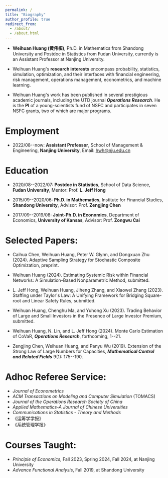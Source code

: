 ```yaml
---
permalink: /
title: "Biography"
author_profile: true
redirect_from: 
  - /about/
  - /about.html
---
```


- **Weihuan Huang (黄伟桓)**, Ph.D. in Mathematics from Shandong University and Postdoc in Statistics from Fudan University, currently is an Assistant Professor at Nanjing University. 

- Weihuan Huang's **research interests** encompass probability, statistics, simulation, optimization, and their interfaces with financial engineering, risk management, operations management, econometrics, and machine learning. 

- Weihuan Huang's work has been published in several prestigious academic journals, including the UTD journal ***Operations Research***. He is the **PI** of a young-scientists fund of NSFC and participates in seven NSFC grants, two of which are major programs.

Employment
======
- 2022/08--now: **Assistant Professor**, School of Management & Engineering, **Nanjing University**, Email: hwh@nju.edu.cn 


Education
======
- 2020/08--2022/07: **Postdoc in Statistics**, School of Data Science, **Fudan University**, Mentor: Prof. **L. Jeff Hong**

- 2015/09--2020/06: **Ph.D. in Mathematics**, Institute for Financial Studies, **Shandong University**, Advisor: Prof. **Zengjing Chen**

- 2017/09--2019/08: **Joint-Ph.D. in Economics**, Department of Economics, **University of Kansas**, Advisor: Prof. **Zongwu Cai**

Selected Papers: 
======
- Caihua Chen, Weihuan Huang, Peter W. Glynn, and Dongxuan Zhu (2024). Adaptive Sampling Strategy for Stochastic Composite Optimization, preprint. 

- Weihuan Huang (2024). Estimating Systemic Risk within Financial Networks: A Simulation-Based Nonparametric Method, submitted. 

- L. Jeff Hong, Weihuan Huang, Jiheng Zhang, and Xiaowei Zhang (2023). Staffing under Taylor's Law: A Unifying Framework for Bridging Square-root and Linear Safety Rules, submitted. 

- Weihuan Huang, Chenghu Ma, and Yuhong Xu (2023). Trading Behavior of Large and Small Investors in the Presence of Large Investor Premium, submitted. 

- Weihuan Huang, N. Lin, and L. Jeff Hong (2024). Monte Carlo Estimation of CoVaR, ***Operations Research***, forthcoming, 1--21.

- Zengjing Chen, Weihuan Huang, and Panyu Wu (2019). Extension of the Strong Law of Large Numbers for Capacities, ***Mathematical Control and Related Fields*** 9(1): 175--190.

Adhoc Referee Service: 
======
- *Journal of Econometrics*
- *ACM Transactions on Modeling and Computer Simulation* (TOMACS)
- *Journal of the Operations Research Society of China*
- *Applied Mathematics-A Journal of Chinese Universities*
- *Communications in Statistics - Theory and Methods*
- 《运筹学学报》
- 《系统管理学报》

Courses Taught: 
======
- *Principle of Economics*, Fall 2023, Spring 2024, Fall 2024, at Nanjing University
- *Advance Functional Analysis*, Fall 2019, at Shandong University
